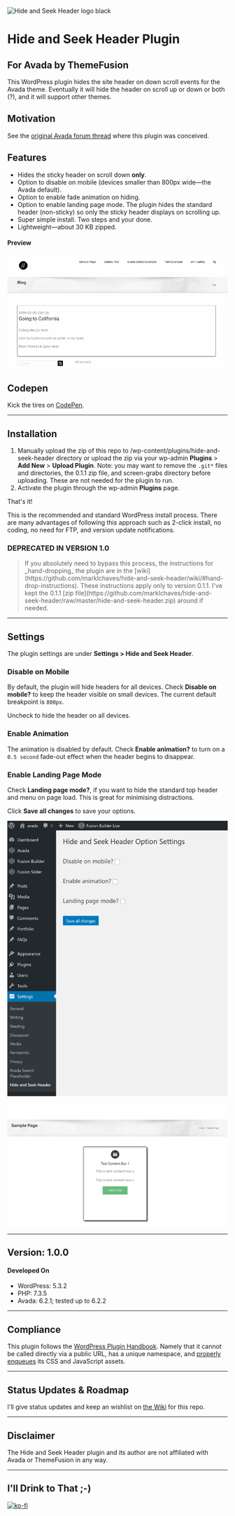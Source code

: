 ![Hide and Seek Header logo black]( https://marklchaves.files.wordpress.com/2020/03/hide-and-seek-header-logo-black-1280w.png)

# Hide and Seek Header Plugin

## For Avada by ThemeFusion

This WordPress plugin hides the site header on down scroll events for the Avada theme. Eventually it will hide the header on scroll up or down or both (?), and it will support other themes.

## Motivation

See the [original Avada forum thread](https://theme-fusion.com/forums/topic/avada-sticky-header-on-scroll-up-only/) where this plugin was conceived.

## Features

* Hides the sticky header on scroll down **only**.
* Option to disable on mobile (devices smaller than 800px wide&mdash;the Avada default).
* Option to enable fade animation on hiding.
* Option to enable landing page mode. The plugin hides the standard header (non-sticky) so only the sticky header displays on scrolling up.
* Super simple install. Two steps and your done.
* Lightweight&mdash;about 30 KB zipped.

#### Preview

![Plugin Preview GIF](screen-grabs/hide-and-seek-header-demo.gif)

## Codepen

Kick the tires on [CodePen](https://codepen.io/marklchaves/pen/RwNOVzQ).

---

## Installation

1. Manually upload the zip of this repo to /wp-content/plugins/hide-and-seek-header directory or upload the zip via your wp-admin **Plugins** > **Add New** > **Upload Plugin**. Note: you may want to remove the `.git*` files and directories, the 0.1.1 zip file, and screen-grabs directory before uploading. These are not needed for the plugin to run.
2. Activate the plugin through the wp-admin **Plugins** page.

That's it!

This is the recommended and standard WordPress install process. There are many advantages of following this approach such as 2-click install, no coding, no need for FTP, and version update notifications. 

### DEPRECATED IN VERSION 1.0 

<blockquote>
If you absolutely need to bypass this process, the instructions for _hand-dropping_ the plugin are in the [wiki](https://github.com/marklchaves/hide-and-seek-header/wiki/#hand-drop-instructions). These instructions apply only to version 0.1.1. I've kept the 0.1.1 [zip file](https://github.com/marklchaves/hide-and-seek-header/raw/master/hide-and-seek-header.zip) around if needed.
</blockquote>

---

## Settings

The plugin settings are under **Settings > Hide and Seek Header**.

### Disable on Mobile

By default, the plugin will hide headers for all devices. Check **Disable on mobile?** to keep the header visible on small devices. The current default breakpoint is `800px`. 

Uncheck to hide the header on all devices.

### Enable Animation

The animation is disabled by default. Check **Enable animation?** to turn on a `0.5 second` fade-out effect when the header begins to disappear.

### Enable Landing Page Mode

Check **Landing page mode?**, if you want to hide the standard top header and menu on page load. This is great for minimising distractions.

Click **Save all changes** to save your options.

![Settings Page](screen-grabs/hide-and-seek-settings-1280w.png)

![Landing Page Mode](screen-grabs/hide-and-seek-landing-mode-1280w.png)

---

## Version: 1.0.0

#### Developed On

- WordPress: 5.3.2
- PHP: 7.3.5
- Avada: 6.2.1; tested up to 6.2.2

---

## Compliance

This plugin follows the [WordPress Plugin Handbook](https://developer.wordpress.org/plugins/). Namely that it cannot be called directly via a public URL, has a unique namespace, and [properly enqueues](https://developer.wordpress.org/plugins/javascript/enqueuing/) its CSS and JavaScript assets.

---

## Status Updates &amp; Roadmap

I'll give status updates and keep an wishlist on [the Wiki](https://github.com/marklchaves/hide-and-seek-header/wiki) for this repo.

---

## Disclaimer

The Hide and Seek Header plugin and its author are not affiliated with Avada or ThemeFusion in any way.

---

## I'll Drink to That ;-)

[![ko-fi](https://www.ko-fi.com/img/githubbutton_sm.svg)](https://ko-fi.com/D1D7YARD)